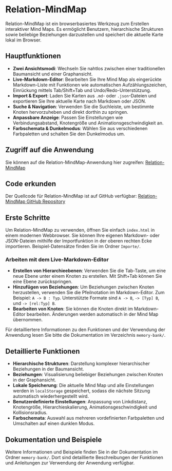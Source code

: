 # Relation-MindMap

Relation-MindMap ist ein browserbasiertes Werkzeug zum Erstellen interaktiver Mind Maps. Es ermöglicht Benutzern, hierarchische Strukturen sowie beliebige Beziehungen darzustellen und speichert die aktuelle Karte lokal im Browser.

## Hauptfunktionen

- **Zwei Ansichtsmodi**: Wechseln Sie nahtlos zwischen einer traditionellen Baumansicht und einer Graphansicht.
- **Live-Markdown-Editor**: Bearbeiten Sie Ihre Mind Map als eingerückte Markdown-Liste mit Funktionen wie automatischen Aufzählungszeichen, Einrückung mittels Tab/Shift+Tab und Undo/Redo-Unterstützung.
- **Import & Export**: Laden Sie Karten aus `.md`- oder `.json`-Dateien und exportieren Sie Ihre aktuelle Karte nach Markdown oder JSON.
- **Suche & Navigation**: Verwenden Sie die Suchleiste, um bestimmte Knoten hervorzuheben und direkt dorthin zu springen.
- **Anpassbare Anzeige**: Passen Sie Einstellungen wie Verbindungsabstand, Knotengröße und Animationsgeschwindigkeit an.
- **Farbschemata & Dunkelmodus**: Wählen Sie aus verschiedenen Farbpaletten und schalten Sie den Dunkelmodus um.

## Zugriff auf die Anwendung

Sie können auf die Relation-MindMap-Anwendung hier zugreifen: [Relation-MindMap](https://www.jakob-endemann.de/development/mindmap/)

## Code erkunden

Der Quellcode für Relation-MindMap ist auf GitHub verfügbar: [Relation-MindMap GitHub Repository](https://github.com/Jakende/Relation-MindMap)

## Erste Schritte

Um Relation-MindMap zu verwenden, öffnen Sie einfach `index.html` in einem modernen Webbrowser. Sie können Ihre eigenen Markdown- oder JSON-Dateien mithilfe der Importfunktion in der oberen rechten Ecke importieren. Beispiel-Datensätze finden Sie im Ordner `Importe/`.

### Arbeiten mit dem Live-Markdown-Editor

- **Erstellen von Hierarchieebenen**: Verwenden Sie die Tab-Taste, um eine neue Ebene unter einem Knoten zu erstellen. Mit Shift+Tab können Sie eine Ebene zurückspringen.
- **Hinzufügen von Beziehungen**: Um Beziehungen zwischen Knoten herzustellen, verwenden Sie die Pfeilnotation im Markdown-Editor. Zum Beispiel: `A -> B : Typ`. Unterstützte Formate sind `A -> B`, `-> [Typ] B`, und `-> [rel:Typ] B`.
- **Bearbeiten von Knoten**: Sie können die Knoten direkt im Markdown-Editor bearbeiten. Änderungen werden automatisch in der Mind Map übernommen.

Für detailliertere Informationen zu den Funktionen und der Verwendung der Anwendung lesen Sie bitte die Dokumentation im Verzeichnis `memory-bank/`.

## Detaillierte Funktionen

- **Hierarchische Strukturen**: Darstellung komplexer hierarchischer Beziehungen in der Baumansicht.
- **Beziehungen**: Visualisierung beliebiger Beziehungen zwischen Knoten in der Graphansicht.
- **Lokale Speicherung**: Die aktuelle Mind Map und alle Einstellungen werden in `localStorage` gespeichert, sodass die nächste Sitzung automatisch wiederhergestellt wird.
- **Benutzerdefinierte Einstellungen**: Anpassung von Linkdistanz, Knotengröße, Hierarchieskalierung, Animationsgeschwindigkeit und Kollisionsradius.
- **Farbschemata**: Auswahl aus mehreren vordefinierten Farbpaletten und Umschalten auf einen dunklen Modus.

## Dokumentation und Beispiele

Weitere Informationen und Beispiele finden Sie in der Dokumentation im Ordner `memory-bank/`. Dort sind detaillierte Beschreibungen der Funktionen und Anleitungen zur Verwendung der Anwendung verfügbar.
